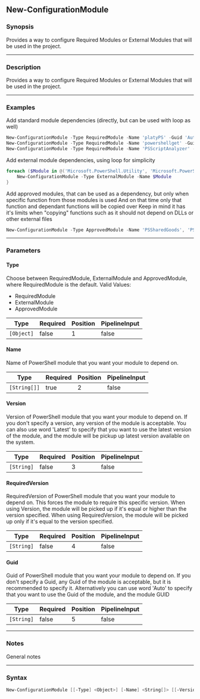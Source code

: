 New-ConfigurationModule
-----------------------

### Synopsis
Provides a way to configure Required Modules or External Modules that will be used in the project.

---

### Description

Provides a way to configure Required Modules or External Modules that will be used in the project.

---

### Examples
Add standard module dependencies (directly, but can be used with loop as well)

```PowerShell
New-ConfigurationModule -Type RequiredModule -Name 'platyPS' -Guid 'Auto' -Version 'Latest'
New-ConfigurationModule -Type RequiredModule -Name 'powershellget' -Guid 'Auto' -Version 'Latest'
New-ConfigurationModule -Type RequiredModule -Name 'PSScriptAnalyzer' -Guid 'Auto' -Version 'Latest'
```
Add external module dependencies, using loop for simplicity

```PowerShell
foreach ($Module in @('Microsoft.PowerShell.Utility', 'Microsoft.PowerShell.Archive', 'Microsoft.PowerShell.Management', 'Microsoft.PowerShell.Security')) {
    New-ConfigurationModule -Type ExternalModule -Name $Module
}
```
Add approved modules, that can be used as a dependency, but only when specific function from those modules is used
And on that time only that function and dependant functions will be copied over
Keep in mind it has it's limits when "copying" functions such as it should not depend on DLLs or other external files

```PowerShell
New-ConfigurationModule -Type ApprovedModule -Name 'PSSharedGoods', 'PSWriteColor', 'Connectimo', 'PSUnifi', 'PSWebToolbox', 'PSMyPassword'
```

---

### Parameters
#### **Type**
Choose between RequiredModule, ExternalModule and ApprovedModule, where RequiredModule is the default.
Valid Values:

* RequiredModule
* ExternalModule
* ApprovedModule

|Type      |Required|Position|PipelineInput|
|----------|--------|--------|-------------|
|`[Object]`|false   |1       |false        |

#### **Name**
Name of PowerShell module that you want your module to depend on.

|Type        |Required|Position|PipelineInput|
|------------|--------|--------|-------------|
|`[String[]]`|true    |2       |false        |

#### **Version**
Version of PowerShell module that you want your module to depend on.
If you don't specify a version, any version of the module is acceptable.
You can also use word 'Latest' to specify that you want to use the latest version of the module, and the module will be pickup up latest version available on the system.

|Type      |Required|Position|PipelineInput|
|----------|--------|--------|-------------|
|`[String]`|false   |3       |false        |

#### **RequiredVersion**
RequiredVersion of PowerShell module that you want your module to depend on.
This forces the module to require this specific version.
When using Version, the module will be picked up if it's equal or higher than the version specified.
When using RequiredVersion, the module will be picked up only if it's equal to the version specified.

|Type      |Required|Position|PipelineInput|
|----------|--------|--------|-------------|
|`[String]`|false   |4       |false        |

#### **Guid**
Guid of PowerShell module that you want your module to depend on. If you don't specify a Guid, any Guid of the module is acceptable, but it is recommended to specify it.
Alternatively you can use word 'Auto' to specify that you want to use the Guid of the module, and the module GUID

|Type      |Required|Position|PipelineInput|
|----------|--------|--------|-------------|
|`[String]`|false   |5       |false        |

---

### Notes
General notes

---

### Syntax
```PowerShell
New-ConfigurationModule [[-Type] <Object>] [-Name] <String[]> [[-Version] <String>] [[-RequiredVersion] <String>] [[-Guid] <String>] [<CommonParameters>]
```

